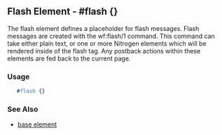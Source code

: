 

## Flash Element - #flash {}

  The flash element defines a placeholder for flash messages. Flash messages are created
  with the wf:flash/1 command. This command can take either plain text, or one or more Nitrogen
  elements which will be rendered inside of the flash tag. Any postback actions within these elements
  are fed back to the current page.

### Usage

```erlang
   #flash {}

```

### See Also

 *  [base element](./base.html)

     
